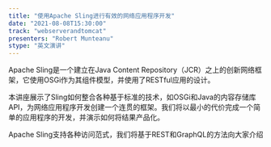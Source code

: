 ```yaml
---
title: "使用Apache Sling进行有效的网络应用程序开发"
date: "2021-08-08T15:30:00" 
track: "webserverandtomcat"
presenters: "Robert Munteanu"
stype: "英文演讲"
---
```

Apache Sling是一个建立在Java Content Repository（JCR）之上的创新网络框架，它使用OSGi作为其组件模型，并使用了RESTful应用的设计。
 

 本讲座展示了Sling如何整合各种基于标准的技术，如OSGi和Java的内容存储库API，为网络应用程序开发创建一个连贯的框架。我们将以最小的代价完成一个简单的应用程序的开发，并演示如何将结果产品化。
 

 Apache Sling支持各种访问范式，我们将基于REST和GraphQL的方法向大家介绍